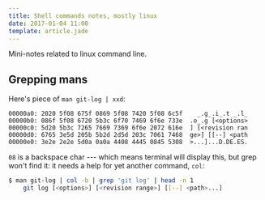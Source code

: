 ```yaml
---
title: Shell commands notes, mostly linux
date: 2017-01-04 11:00
template: article.jade
---
```


Mini-notes related to linux command line.

## Grepping mans

Here's piece of `man git-log | xxd`:

    00000a0: 2020 5f08 675f 0869 5f08 7420 5f08 6c5f    _.g_.i_.t _.l_
    00000b0: 086f 5f08 6720 5b3c 6f70 7469 6f6e 733e  .o_.g [<options>
    00000c0: 5d20 5b3c 7265 7669 7369 6f6e 2072 616e  ] [<revision ran
    00000d0: 6765 3e5d 205b 5b2d 2d5d 203c 7061 7468  ge>] [[--] <path
    00000e0: 3e2e 2e2e 5d0a 0a0a 4408 4445 0845 5308  >...]...D.DE.ES.

`08` is a backspace char --- which means terminal will display this,
but grep won't find it: it needs a help for yet another command,
`col`:


```bash
$ man git-log | col -b | grep 'git log' | head -n 1
    git log [<options>] [<revision range>] [[--] <path>...]
```
